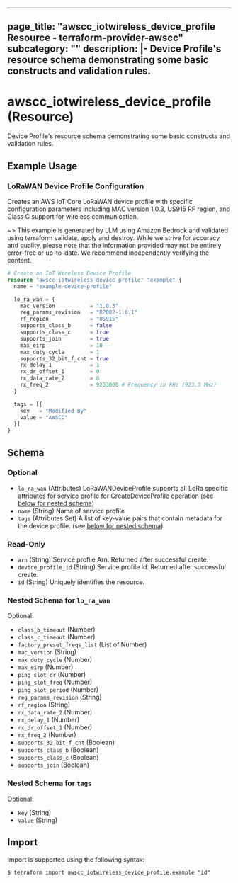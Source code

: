 
---
page_title: "awscc_iotwireless_device_profile Resource - terraform-provider-awscc"
subcategory: ""
description: |-
  Device Profile's resource schema demonstrating some basic constructs and validation rules.
---

# awscc_iotwireless_device_profile (Resource)

Device Profile's resource schema demonstrating some basic constructs and validation rules.

## Example Usage

### LoRaWAN Device Profile Configuration

Creates an AWS IoT Core LoRaWAN device profile with specific configuration parameters including MAC version 1.0.3, US915 RF region, and Class C support for wireless communication.

~> This example is generated by LLM using Amazon Bedrock and validated using terraform validate, apply and destroy. While we strive for accuracy and quality, please note that the information provided may not be entirely error-free or up-to-date. We recommend independently verifying the content.

```terraform
# Create an IoT Wireless Device Profile
resource "awscc_iotwireless_device_profile" "example" {
  name = "example-device-profile"

  lo_ra_wan = {
    mac_version           = "1.0.3"
    reg_params_revision   = "RP002-1.0.1"
    rf_region             = "US915"
    supports_class_b      = false
    supports_class_c      = true
    supports_join         = true
    max_eirp              = 10
    max_duty_cycle        = 1
    supports_32_bit_f_cnt = true
    rx_delay_1            = 1
    rx_dr_offset_1        = 0
    rx_data_rate_2        = 8
    rx_freq_2             = 9233000 # Frequency in kHz (923.3 MHz)
  }

  tags = [{
    key   = "Modified By"
    value = "AWSCC"
  }]
}
```

<!-- schema generated by tfplugindocs -->
## Schema

### Optional

- `lo_ra_wan` (Attributes) LoRaWANDeviceProfile supports all LoRa specific attributes for service profile for CreateDeviceProfile operation (see [below for nested schema](#nestedatt--lo_ra_wan))
- `name` (String) Name of service profile
- `tags` (Attributes Set) A list of key-value pairs that contain metadata for the device profile. (see [below for nested schema](#nestedatt--tags))

### Read-Only

- `arn` (String) Service profile Arn. Returned after successful create.
- `device_profile_id` (String) Service profile Id. Returned after successful create.
- `id` (String) Uniquely identifies the resource.

<a id="nestedatt--lo_ra_wan"></a>
### Nested Schema for `lo_ra_wan`

Optional:

- `class_b_timeout` (Number)
- `class_c_timeout` (Number)
- `factory_preset_freqs_list` (List of Number)
- `mac_version` (String)
- `max_duty_cycle` (Number)
- `max_eirp` (Number)
- `ping_slot_dr` (Number)
- `ping_slot_freq` (Number)
- `ping_slot_period` (Number)
- `reg_params_revision` (String)
- `rf_region` (String)
- `rx_data_rate_2` (Number)
- `rx_delay_1` (Number)
- `rx_dr_offset_1` (Number)
- `rx_freq_2` (Number)
- `supports_32_bit_f_cnt` (Boolean)
- `supports_class_b` (Boolean)
- `supports_class_c` (Boolean)
- `supports_join` (Boolean)


<a id="nestedatt--tags"></a>
### Nested Schema for `tags`

Optional:

- `key` (String)
- `value` (String)

## Import

Import is supported using the following syntax:

```shell
$ terraform import awscc_iotwireless_device_profile.example "id"
```
